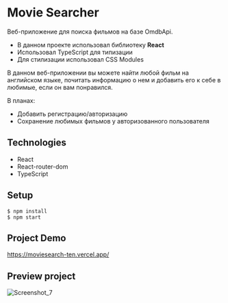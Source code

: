 # Movie Searcher

Веб-приложение для поиска фильмов на базе OmdbApi.
- В данном проекте использовал библиотеку **React**
- Использовал TypeScript для типизации
- Для стилизации использовал CSS Modules

В данном веб-приложении вы можете найти любой фильм на английском языке, почитать информацию о нем и добавить его к себе в любимые, если он вам понравился.

В планах:
- Добавить регистрацию/авторизацию
- Сохранение любимых фильмов у авторизованного пользователя

## Technologies

- React 
- React-router-dom
- TypeScript

## Setup

```
$ npm install
$ npm start

```

## Project Demo
https://moviesearch-ten.vercel.app/

## Preview project

![Screenshot_7](https://user-images.githubusercontent.com/102315914/199797961-8e02685f-795a-46fe-8d9f-821277bd78b9.png)
